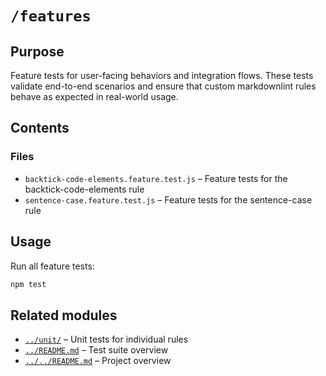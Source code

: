 # `/features`

## Purpose

Feature tests for user-facing behaviors and integration flows. These tests validate end-to-end scenarios and ensure that custom markdownlint rules behave as expected in real-world usage.

## Contents

### Files

* `backtick-code-elements.feature.test.js` – Feature tests for the backtick-code-elements rule
* `sentence-case.feature.test.js` – Feature tests for the sentence-case rule

## Usage

Run all feature tests:

```bash
npm test
```

## Related modules

* [`../unit/`](../unit/) – Unit tests for individual rules
* [`../README.md`](../README.md) – Test suite overview
* [`../../README.md`](../../README.md) – Project overview
